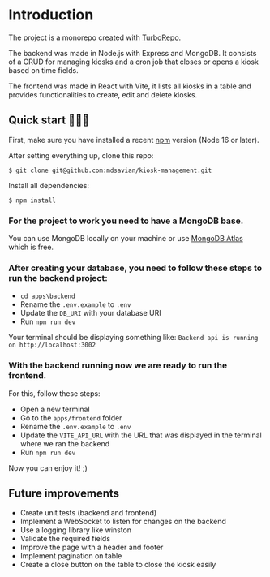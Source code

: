 # Introduction

The project is a monorepo created with [TurboRepo](https://turbo.build/repo).

The backend was made in Node.js with Express and MongoDB. It consists of a CRUD for managing kiosks and a cron job that closes or opens a kiosk based on time fields.

The frontend was made in React with Vite, it lists all kiosks in a table and provides functionalities to create, edit and delete kiosks.

## Quick start 🏃🏽‍♀️

First, make sure you have installed a recent [npm](https://nodejs.org/en/download/) version (Node 16 or later).

After setting everything up, clone this repo:

```
$ git clone git@github.com:mdsavian/kiosk-management.git
```

Install all dependencies:

```
$ npm install
```

### For the project to work you need to have a MongoDB base.

You can use MongoDB locally on your machine or use [MongoDB Atlas](https://www.mongodb.com/cloud/atlas/register) which is free.

### After creating your database, you need to follow these steps to run the backend project:

- `cd apps\backend`
- Rename the `.env.example` to `.env`
- Update the `DB_URI` with your database URI
- Run `npm run dev`

Your terminal should be displaying something like: `Backend api is running on http://localhost:3002`

### With the backend running now we are ready to run the frontend.

For this, follow these steps:

- Open a new terminal
- Go to the `apps/frontend` folder
- Rename the `.env.example` to `.env`
- Update the `VITE_API_URL` with the URL that was displayed in the terminal where we ran the backend
- Run `npm run dev`

Now you can enjoy it! ;)

## Future improvements

- Create unit tests (backend and frontend)
- Implement a WebSocket to listen for changes on the backend
- Use a logging library like winston
- Validate the required fields
- Improve the page with a header and footer
- Implement pagination on table
- Create a close button on the table to close the kiosk easily

